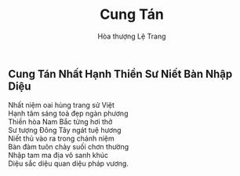 ﻿---
title: Cung Tán
author: Hòa thượng Lệ Trang
---

## Cung Tán Nhất Hạnh Thiền Sư Niết Bàn Nhập Diệu

<div class="verse"><p>
Nhất niệm oai hùng trang sử Việt<br/>
Hạnh tâm sáng toả đẹp ngàn phương<br/>
Thiền hòa Nam Bắc từng hơi thở<br/>
Sư tượng Đông Tây ngát tuệ hương<br/>
Niết thủ vào ra trong chánh niệm<br/>
Bàn đàm tuôn chảy suối chơn thường<br/>
Nhập tam ma địa vô sanh khúc<br/>
Diệu sắc diệu quan diệu pháp vương.</p></div>

<!-- *Tỳ kheo Lệ Trang khể thủ* -->
